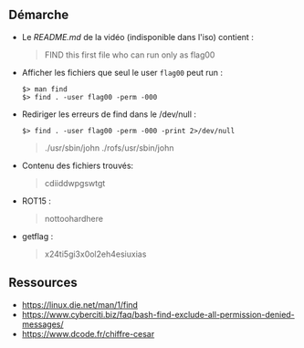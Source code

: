 ## Démarche

- Le *README.md* de la vidéo (indisponible dans l'iso) contient :
  > FIND this first file who can run only as flag00

- Afficher les fichiers que seul le user `flag00` peut run :
    ```
    $> man find
    $> find . -user flag00 -perm -000
    ```
- Rediriger les erreurs de find dans le /dev/null :
    ```
    $> find . -user flag00 -perm -000 -print 2>/dev/null
    ```
    >   ./usr/sbin/john
        ./rofs/usr/sbin/john
- Contenu des fichiers trouvés:
    > cdiiddwpgswtgt
- ROT15 :
    > nottoohardhere
- getflag :
    > x24ti5gi3x0ol2eh4esiuxias

## Ressources

- https://linux.die.net/man/1/find
- https://www.cyberciti.biz/faq/bash-find-exclude-all-permission-denied-messages/
- https://www.dcode.fr/chiffre-cesar
